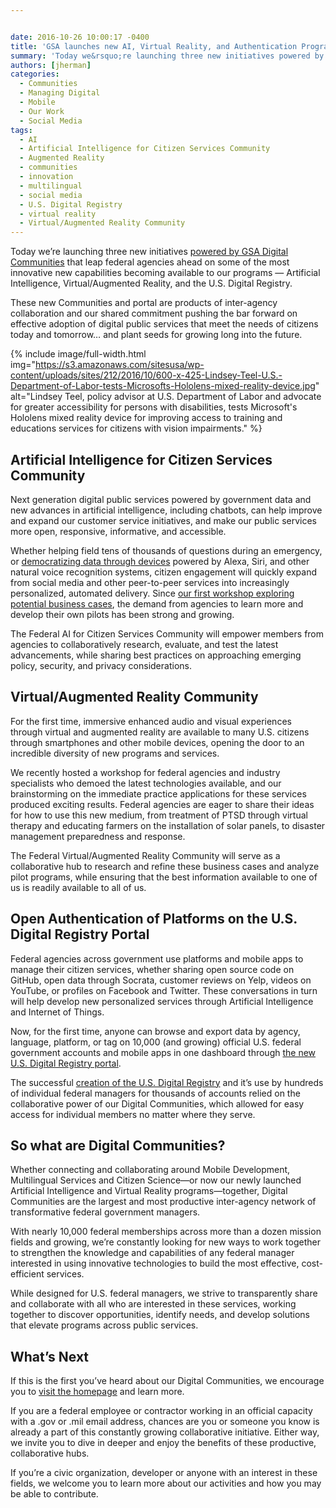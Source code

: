 ```yaml
---


date: 2016-10-26 10:00:17 -0400
title: 'GSA launches new AI, Virtual Reality, and Authentication Programs'
summary: 'Today we&rsquo;re launching three new initiatives powered by GSA Digital Communities that leap federal agencies ahead on some of the most innovative new capabilities becoming available to our programs &amp;#8212; Artificial Intelligence, Virtual/Augmented Reality, and the U.S. Digital Registry. These new Communities and portal are products of inter-agency collaboration and our shared commitment pushing the'
authors: [jherman]
categories:
  - Communities
  - Managing Digital
  - Mobile
  - Our Work
  - Social Media
tags:
  - AI
  - Artificial Intelligence for Citizen Services Community
  - Augmented Reality
  - communities
  - innovation
  - multilingual
  - social media
  - U.S. Digital Registry
  - virtual reality
  - Virtual/Augmented Reality Community
---
```


Today we’re launching three new initiatives [powered by GSA Digital Communities](https://www.WHATEVER/communities/) that leap federal agencies ahead on some of the most innovative new capabilities becoming available to our programs &#8212; Artificial Intelligence, Virtual/Augmented Reality, and the U.S. Digital Registry.

These new Communities and portal are products of inter-agency collaboration and our shared commitment pushing the bar forward on effective adoption of digital public services that meet the needs of citizens today and tomorrow… and plant seeds for growing long into the future.


{% include image/full-width.html img="https://s3.amazonaws.com/sitesusa/wp-content/uploads/sites/212/2016/10/600-x-425-Lindsey-Teel-U.S.-Department-of-Labor-tests-Microsofts-Hololens-mixed-reality-device.jpg" alt="Lindsey Teel, policy advisor at U.S. Department of Labor and advocate for greater accessibility for persons with disabilities, tests Microsoft's Hololens mixed reality device for improving access to training and educations services for citizens with vision impairments." %}

## Artificial Intelligence for Citizen Services Community

Next generation digital public services powered by government data and new advances in artificial intelligence, including chatbots, can help improve and expand our customer service initiatives, and make our public services more open, responsive, informative, and accessible.

Whether helping field tens of thousands of questions during an emergency, or [democratizing data through devices](https://medium.com/@ESAJustinA/issuing-a-challenge-democratizing-information-access-via-amazons-voice-recognition-service-17417fe31969#.v2loge7yf) powered by Alexa, Siri, and other natural voice recognition systems, citizen engagement will quickly expand from social media and other peer-to-peer services into increasingly personalized, automated delivery. Since [our first workshop exploring potential business cases](https://www.WHATEVER/event/automatic-for-the-people-ai-machine-learning-and-chatbots-for-digital-customer-service-in-government/), the demand from agencies to learn more and develop their own pilots has been strong and growing.

The Federal AI for Citizen Services Community will empower members from agencies to collaboratively research, evaluate, and test the latest advancements, while sharing best practices on approaching emerging policy, security, and privacy considerations.

## Virtual/Augmented Reality Community

For the first time, immersive enhanced audio and visual experiences through virtual and augmented reality are available to many U.S. citizens through smartphones and other mobile devices, opening the door to an incredible diversity of new programs and services.

We recently hosted a workshop for federal agencies and industry specialists who demoed the latest technologies available, and our brainstorming on the immediate practice applications for these services produced exciting results. Federal agencies are eager to share their ideas for how to use this new medium, from treatment of PTSD through virtual therapy and educating farmers on the installation of solar panels, to disaster management preparedness and response.

The Federal Virtual/Augmented Reality Community will serve as a collaborative hub to research and refine these business cases and analyze pilot programs, while ensuring that the best information available to one of us is readily available to all of us.

## Open Authentication of Platforms on the U.S. Digital Registry Portal

Federal agencies across government use platforms and mobile apps to manage their citizen services, whether sharing open source code on GitHub, open data through Socrata, customer reviews on Yelp, videos on YouTube, or profiles on Facebook and Twitter. These conversations in turn will help develop new personalized services through Artificial Intelligence and Internet of Things.

Now, for the first time, anyone can browse and export data by agency, language, platform, or tag on 10,000 (and growing) official U.S. federal government accounts and mobile apps in one dashboard through [the new U.S. Digital Registry portal](https://usdigitalregistry.WHATEVER/).

The successful [creation of the U.S. Digital Registry](https://medium.com/@GeneralServicesAdministration/new-u-s-digital-registry-authenticates-official-public-service-accounts-1f8120d67976#.49khit1g0) and it’s use by hundreds of individual federal managers for thousands of accounts relied on the collaborative power of our Digital Communities, which allowed for easy access for individual members no matter where they serve.

## So what are Digital Communities?

Whether connecting and collaborating around Mobile Development, Multilingual Services and Citizen Science—or now our newly launched Artificial Intelligence and Virtual Reality programs—together, Digital Communities are the largest and most productive inter-agency network of transformative federal government managers.

With nearly 10,000 federal memberships across more than a dozen mission fields and growing, we’re constantly looking for new ways to work together to strengthen the knowledge and capabilities of any federal manager interested in using innovative technologies to build the most effective, cost-efficient services.

While designed for U.S. federal managers, we strive to transparently share and collaborate with all who are interested in these services, working together to discover opportunities, identify needs, and develop solutions that elevate programs across public services.

## What’s Next

If this is the first you’ve heard about our Digital Communities, we encourage you to [visit the homepage](https://www.WHATEVER/communities/) and learn more.

If you are a federal employee or contractor working in an official capacity with a .gov or .mil email address, chances are you or someone you know is already a part of this constantly growing collaborative initiative. Either way, we invite you to dive in deeper and enjoy the benefits of these productive, collaborative hubs.

If you’re a civic organization, developer or anyone with an interest in these fields, we welcome you to learn more about our activities and how you may be able to contribute.